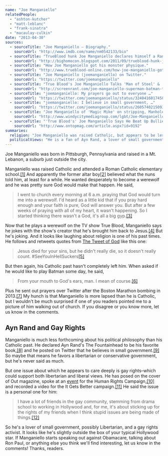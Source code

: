```yaml
---
name: "Joe Manganiello"
relatedPeople:
  - "ashton-kutcher"
  - "matt-leblanc"
  - "frank-sinatra"
  - "macaulay-culkin"
date: "2013-04-30"
sources:
  - sourceTitle: "Joe Manganiello – Biography."
    sourceUrl: "http://www.imdb.com/name/nm0542133/bio"
  - sourceTitle: "TrueBlood hunk Joe Manganiello declares himself a Rand fan, drives gay leftover bots (even more) nuts."
    sourceUrl: "http://bighomocon.blogspot.com/2011/09/trueblood-hunk-joe-manganiello-declares.html"
  - sourceTitle: "How Joe Manganiello got his monster physique."
    sourceUrl: "http://www.trueblood-online.com/how-joe-manganiello-got-his-monster-physique/"
  - sourceTitle: "Joe Manganiello (joemanganiello) on Twitter."
    sourceUrl: "https://twitter.com/joemanganiello"
  - sourceTitle: "True Blood's Joe Manganiello Talks 'Man of Steel' & 'Batman' Reboot."
    sourceUrl: "http://screenrant.com/joe-manganiello-superman-batman-true-blood-benm-182958/"
  - sourceTitle: "joemanganiello: My prayers go out to everyone …"
    sourceUrl: "https://twitter.com/joemanganiello/status/324041601745825792"
  - sourceTitle: "joemanganiello: I believe in small government, …"
    sourceUrl: "https://twitter.com/joemanganiello/status/260574021509337089"
  - sourceTitle: "Joe Manganiello of 'Magic Mike' on stripping, Manhole."
    sourceUrl: "http://www.windycitymediagroup.com/lgbt/Joe-Manganiello-of-Magic-Mike-on-stripping-Manhole/38428.html"
  - sourceTitle: "'True Blood's' Joe Manganiello Says He Beat Up Bullies In 'It Gets Better' PSA."
    sourceUrl: "http://www.ontopmag.com/article.aspx?id=9192"
summaries:
  religion: "Joe Manganiello was raised Catholic, but appears to be less devout these days."
  politicalViews: "He is a fan of Ayn Rand, a lover of small government, and a defender of gay marriage."
---
```


Joe Manganiello was born in Pittsburgh, Pennsylvania and raised in a Mt. Lebanon, a suburb just outside the city.

Manganiello was raised Catholic and attended a Roman Catholic elementary school.<a class="source-citation" href="#http%3A%2F%2Fwww.imdb.com%2Fname%2Fnm0542133%2Fbio" title="Joe Manganiello – Biography.">[1]</a> And apparently the former altar boy<a class="source-citation" href="#http%3A%2F%2Fbighomocon.blogspot.com%2F2011%2F09%2Ftrueblood-hunk-joe-manganiello-declares.html" title="TrueBlood hunk Joe Manganiello declares himself a Rand fan, drives gay leftover bots (even more) nuts.">[2]</a> believed what the nuns told him, at least for a while. He wanted desperately to become a werewolf and he was pretty sure God would make that happen. He said,

>I went to church every morning at 6 a.m. praying that God would turn me into a werewolf. I'd heard as a little kid that if you pray hard enough and your faith is pure, God will answer you. But after a few weeks of praying with all of my heart, it wasn't happening. So I started thinking there wasn't a God, it's all a big gyp.<a class="source-citation" href="#http%3A%2F%2Fwww.trueblood-online.com%2Fhow-joe-manganiello-got-his-monster-physique%2F" title="How Joe Manganiello got his monster physique.">[3]</a>

Now that he plays a werewolf on the TV show True Blood, Manganiello says he jokes with the show's creator that he's brought him back to Jesus.<a class="source-citation" href="#http%3A%2F%2Fwww.trueblood-online.com%2Fhow-joe-manganiello-got-his-monster-physique%2F" title="How Joe Manganiello got his monster physique.">[4]</a> But he's joking. And it looks like laughing about religion is one of his past times. He follows and retweets quotes from [The Tweet of God](https://twitter.com/TheTweetOfGod) like this one:

>Jesus died for your sins, but he didn't really die, so it doesn't really count. #SeeYouInHellSuckers<a class="source-citation" href="#https%3A%2F%2Ftwitter.com%2Fjoemanganiello" title="Joe Manganiello (joemanganiello) on Twitter.">[5]</a>

But then again, his Catholic past hasn't completely left him. When asked if he would like to play Batman some day, he said,

>From your mouth to God's ears, man. I mean of course.<a class="source-citation" href="#http%3A%2F%2Fscreenrant.com%2Fjoe-manganiello-superman-batman-true-blood-benm-182958%2F" title="True Blood&apos;s Joe Manganiello Talks &apos;Man of Steel&apos; &amp; &apos;Batman&apos; Reboot.">[6]</a>

Plus he sent out prayers over Twitter after the Boston Marathon bombing in 2013.<a class="source-citation" href="#https%3A%2F%2Ftwitter.com%2Fjoemanganiello%2Fstatus%2F324041601745825792" title="joemanganiello: My prayers go out to everyone …">[7]</a> My hunch is that Manganiello is more lapsed than he is Catholic, but I wouldn't be much surprised if one of you readers pointed me to a picture of him walking out of church. If you disagree or you know more, let us know in the comments.


## Ayn Rand and Gay Rights

Manganiello is much less forthcoming about his political philosophy than his Catholic past. He declared Ayn Rand's The Fountainhead to be his favorite book,<a class="source-citation" href="#http%3A%2F%2Fbighomocon.blogspot.com%2F2011%2F09%2Ftrueblood-hunk-joe-manganiello-declares.html" title="TrueBlood hunk Joe Manganiello declares himself a Rand fan, drives gay leftover bots (even more) nuts.">[8]</a> and he posted on Twitter that he believes in small government.<a class="source-citation" href="#https%3A%2F%2Ftwitter.com%2Fjoemanganiello%2Fstatus%2F260574021509337089" title="joemanganiello: I believe in small government, …">[9]</a> So maybe that means he favors a libertarian or conservative government, but he's never said as much.

But one issue about which he appears to care deeply is gay rights–which could support both libertarian and liberal views. He has posed on the cover of Out magazine, spoke at an [event](http://www.youtube.com/watch?v=R6sxUREJmcY) for the Human Rights Campaign,<a class="source-citation" href="#http%3A%2F%2Fwww.windycitymediagroup.com%2Flgbt%2FJoe-Manganiello-of-Magic-Mike-on-stripping-Manhole%2F38428.html" title="Joe Manganiello of &apos;Magic Mike&apos; on stripping, Manhole.">[10]</a> and recorded a video for the It Gets Better campaign.<a class="source-citation" href="#http%3A%2F%2Fwww.ontopmag.com%2Farticle.aspx%3Fid%3D9192" title="&apos;True Blood&apos;s&apos; Joe Manganiello Says He Beat Up Bullies In &apos;It Gets Better&apos; PSA.">[11]</a> He said the issue is a personal one for him:

>I have a lot of friends in the gay community, stemming from drama school to working in Hollywood and, for me, it's about sticking up for the rights of my friends when I think stupid issues are being made of things.<a class="source-citation" href="#http%3A%2F%2Fwww.windycitymediagroup.com%2Flgbt%2FJoe-Manganiello-of-Magic-Mike-on-stripping-Manhole%2F38428.html" title="Joe Manganiello of &apos;Magic Mike&apos; on stripping, Manhole.">[12]</a>

So he's a lover of small government, possibly Libertarian, and a gay rights activist. It looks like he's slightly outside the box of your typical Hollywood star. If Manganiello starts speaking out against Obamacare, talking about Ron Paul, or anything else you think we'll find interesting, let us know in the comments! Thanks, readers.